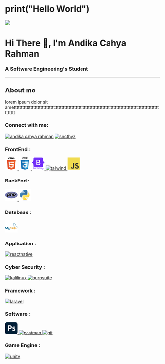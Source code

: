 
<h1>print("Hello World")</h1>
<img src="https://miro.medium.com/v2/resize:fit:1400/1*CmhEYGvy3un7cHHnYLchCw.png">
<h1>Hi There 👋, I'm Andika Cahya Rahman</h1>
<h3>A Software Engineering's Student</h3>

<hr>
<h2>About me</h2>
<p>lorem ipsum dolor sit ametttttttttttttttttttttttttttttttttttttttttttttttttttttttttttttttttttttttttttttttttttttttttttttttttttttttttttttt</p>

<h3 align="left">Connect with me:</h3>
<p align="left">
<a href="https://linkedin.com/in/andika cahya rahman" target="blank"><img align="center" src="https://raw.githubusercontent.com/rahuldkjain/github-profile-readme-generator/master/src/images/icons/Social/linked-in-alt.svg" alt="andika cahya rahman" height="30" width="40" /></a>
<a href="https://instagram.com/sncthyz" target="blank"><img align="center" src="https://raw.githubusercontent.com/rahuldkjain/github-profile-readme-generator/master/src/images/icons/Social/instagram.svg" alt="sncthyz" height="30" width="40" /></a>
</p>

<h3 align="left">FrontEnd :</h3>
<p align="left">
  <a href="https://www.w3.org/html/" target="_blank" rel="noreferrer">
    <img src="https://raw.githubusercontent.com/devicons/devicon/master/icons/html5/html5-original-wordmark.svg" alt="html5" width="40" height="40"/>
  </a>
  <a href="https://www.w3schools.com/css/" target="_blank" rel="noreferrer">
    <img src="https://raw.githubusercontent.com/devicons/devicon/master/icons/css3/css3-original-wordmark.svg" alt="css3" width="40" height="40"/>
  </a>
  <a href="https://getbootstrap.com" target="_blank" rel="noreferrer">
    <img src="https://raw.githubusercontent.com/devicons/devicon/master/icons/bootstrap/bootstrap-plain-wordmark.svg" alt="bootstrap" width="40" height="40"/>
  </a>
  <a href="https://tailwindcss.com/" target="_blank" rel="noreferrer">
    <img src="https://www.vectorlogo.zone/logos/tailwindcss/tailwindcss-icon.svg" alt="tailwind" width="40" height="40"/>
  </a>
  <a href="https://developer.mozilla.org/en-US/docs/Web/JavaScript" target="_blank" rel="noreferrer">
    <img src="https://raw.githubusercontent.com/devicons/devicon/master/icons/javascript/javascript-original.svg" alt="javascript" width="40" height="40"/>
  </a>
</p>

<h3 align="left">BackEnd :</h3>
<p align="left">
  <a href="https://www.php.net" target="_blank" rel="noreferrer">
    <img src="https://raw.githubusercontent.com/devicons/devicon/master/icons/php/php-original.svg" alt="php" width="40" height="40"/>
  </a>
  <a href="https://www.python.org" target="_blank" rel="noreferrer">
    <img src="https://raw.githubusercontent.com/devicons/devicon/master/icons/python/python-original.svg" alt="python" width="40" height="40"/>
  </a>
</p>

<h3 align="left">Database :</h3>
<p align="left">
  <a href="https://www.mysql.com/" target="_blank" rel="noreferrer">
    <img src="https://raw.githubusercontent.com/devicons/devicon/master/icons/mysql/mysql-original-wordmark.svg" alt="mysql" width="40" height="40"/>
  </a>
</p>

<h3 align="left">Application :</h3>
<p align="left">
  <a href="https://reactnative.dev/" target="_blank" rel="noreferrer">
    <img src="https://reactnative.dev/img/header_logo.svg" alt="reactnative" width="40" height="40"/>
  </a>
</p>

<h3 align="left">Cyber Security :</h3>
<p align="left">
  <a href="https://www.kali.org/" target="_blank" rel="noreferrer">
    <img src="https://encrypted-tbn0.gstatic.com/images?q=tbn:ANd9GcTAx6camOf_G96Zcs2Zj34Yjmy0ysPd-p0oJQ&s" alt="kalilinux" width="40" height="40"/>
  </a>
  <a href="https://portswigger.net/burp" target="_blank" rel="noreferrer">
    <img src="https://encrypted-tbn0.gstatic.com/images?q=tbn:ANd9GcSWDsIMwEubnS43MuXjzPzgFVJ1rGtiDFJjwg&s" alt="burpsuite" width="40" height="40"/>
  </a>
</p>

<h3 align="left">Framework :</h3>
<p align="left">
  <a href="https://laravel.com/" target="_blank" rel="noreferrer">
    <img src="https://download.logo.wine/logo/Laravel/Laravel-Logo.wine.png" alt="laravel" width="50" height="40"/>
  </a>
</p>

<h3 align="left">Software :</h3>
<p align="left">
  <a href="https://www.adobe.com/products/photoshop.html" target="_blank" rel="noreferrer">
    <img src="https://raw.githubusercontent.com/devicons/devicon/master/icons/photoshop/photoshop-plain.svg" alt="photoshop" width="40" height="40"/>
  </a>
  <a href="https://www.postman.com/" target="_blank" rel="noreferrer">
    <img src="https://www.vectorlogo.zone/logos/getpostman/getpostman-icon.svg" alt="postman" width="40" height="40"/>
  </a>
  <a href="https://git-scm.com/" target="_blank" rel="noreferrer">
    <img src="https://www.vectorlogo.zone/logos/git-scm/git-scm-icon.svg" alt="git" width="40" height="40"/>
  </a>
</p>

<h3 align="left">Game Engine :</h3>
<p align="left">
  <a href="https://unity.com/" target="_blank" rel="noreferrer">
    <img src="https://www.vectorlogo.zone/logos/unity3d/unity3d-icon.svg" alt="unity" width="40" height="40"/>
  </a>
</p>
